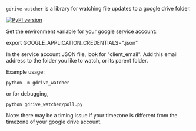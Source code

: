 `gdrive-watcher` is a library for watching file updates to a google drive folder.

[![PyPI version](https://badge.fury.io/py/gdrive-watcher.svg)](https://badge.fury.io/py/gdrive-watcher)

Set the environment variable for your google service account:

export GOOGLE_APPLICATION_CREDENTIALS="<path to your google service account file>.json"

In the service account JSON file, look for "client_email". Add this email address to the folder you like to watch, or its parent folder.

Example usage:


```
python -m gdrive_watcher
```

or for debugging,

```
python gdrive_watcher/poll.py 
```

Note: there may be a timing issue if your timezone is different from the timezone of your google drive account.
